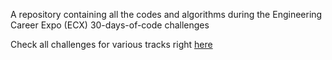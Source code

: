 A repository containing all the codes and algorithms during the Engineering Career Expo (ECX)  30-days-of-code challenges 

Check all challenges for various tracks right [here](https://www.30daysofcode.xyz)
